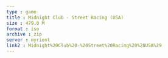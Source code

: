 ```yaml
---
type : game
title : Midnight Club - Street Racing (USA)
size : 479.0 M
format : iso
archive : zip
server : myrient
link2 : Midnight%20Club%20-%20Street%20Racing%20%28USA%29
---
```

